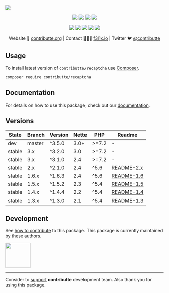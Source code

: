 ![](https://heatbadger.now.sh/github/readme/contributte/recaptcha/)

<p align=center>
  <a href="https://github.com/contributte/reCAPTCHA/actions"><img src="https://badgen.net/github/checks/contributte/reCAPTCHA/master?cache=300"></a>
  <a href="https://coveralls.io/r/contributte/reCAPTCHA"><img src="https://badgen.net/coveralls/c/github/contributte/reCAPTCHA?cache=300"></a>
  <a href="https://packagist.org/packages/contributte/reCAPTCHA"><img src="https://badgen.net/packagist/dm/contributte/reCAPTCHA"></a>
  <a href="https://packagist.org/packages/contributte/reCAPTCHA"><img src="https://badgen.net/packagist/v/contributte/reCAPTCHA"></a>
</p>
<p align=center>
  <a href="https://packagist.org/packages/contributte/reCAPTCHA"><img src="https://badgen.net/packagist/php/contributte/reCAPTCHA"></a>
  <a href="https://github.com/contributte/reCAPTCHA"><img src="https://badgen.net/github/license/contributte/reCAPTCHA"></a>
  <a href="https://bit.ly/ctteg"><img src="https://badgen.net/badge/support/gitter/cyan"></a>
  <a href="https://bit.ly/cttfo"><img src="https://badgen.net/badge/support/forum/yellow"></a>
  <a href="https://contributte.org/partners.html"><img src="https://badgen.net/badge/sponsor/donations/F96854"></a>
</p>

<p align=center>
Website 🚀 <a href="https://contributte.org">contributte.org</a> | Contact 👨🏻‍💻 <a href="https://f3l1x.io">f3l1x.io</a> | Twitter 🐦 <a href="https://twitter.com/contributte">@contributte</a>
</p>

## Usage

To install latest version of `contributte/recaptcha` use [Composer](https://getcomposer.org).

```bash
composer require contributte/recaptcha
```

## Documentation

For details on how to use this package, check out our [documentation](.docs).

## Versions

| State  | Branch | Version    | Nette|PHP   |Readme |
|--------|--------|------------|------|------|-------|
| dev    | master | ^3.5.0     | 3.0+ |>=7.2 |-      |
| stable | 3.x    | ^3.2.0     | 3.0  |>=7.2 |-      |
| stable | 3.x    | ^3.1.0     | 2.4  |>=7.2 |-      |
| stable | 2.x    | ^2.1.0     | 2.4  |^5.6  |[README-2.x](https://github.com/contributte/reCAPTCHA/blob/master/.docs/README-2.x.md) |
| stable | 1.6.x  | ^1.6.3     | 2.4  |^5.6  |[README-1.6](https://github.com/contributte/reCAPTCHA/blob/master/.docs/README-1.6.md) |
| stable | 1.5.x  | ^1.5.2     | 2.3  |^5.4  |[README-1.5](https://github.com/contributte/reCAPTCHA/blob/master/.docs/README-1.5.md) |
| stable | 1.4.x  | ^1.4.4     | 2.2  |^5.4  |[README-1.4](https://github.com/contributte/reCAPTCHA/blob/master/.docs/README-1.4.md) |
| stable | 1.3.x  | ^1.3.0     | 2.1  |^5.4  |[README-1.3](https://github.com/contributte/reCAPTCHA/blob/master/.docs/README-1.3.md) |


## Development

See [how to contribute](https://contributte.org) to this package. This package is currently maintained by these authors.

<a href="https://github.com/f3l1x">
    <img width="80" height="80" src="https://avatars2.githubusercontent.com/u/538058?v=3&s=80">
</a>

-----

Consider to [support](https://contributte.org/partners) **contributte** development team.
Also thank you for using this package.
